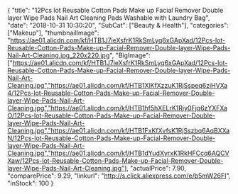 {
	"title": "12Pcs lot Reusable Cotton Pads Make up Facial Remover Double layer Wipe Pads Nail Art Cleaning Pads Washable with Laundry Bag",
	"date": "2018-10-31 10:30:20",
	"SubCat": ["Beauty & Health"],
	"categories": ["Makeup"],
	"thumbnailImage": "https://ae01.alicdn.com/kf/HTB1J7ieXsfrK1RkSmLyq6xGApXad/12Pcs-lot-Reusable-Cotton-Pads-Make-up-Facial-Remover-Double-layer-Wipe-Pads-Nail-Art-Cleaning.jpg_220x220.jpg",
	"BigImage": ["https://ae01.alicdn.com/kf/HTB1J7ieXsfrK1RkSmLyq6xGApXad/12Pcs-lot-Reusable-Cotton-Pads-Make-up-Facial-Remover-Double-layer-Wipe-Pads-Nail-Art-Cleaning.jpg","https://ae01.alicdn.com/kf/HTB1XlKfXzzuK1RjSspeq6ziHVXa4/12Pcs-lot-Reusable-Cotton-Pads-Make-up-Facial-Remover-Double-layer-Wipe-Pads-Nail-Art-Cleaning.jpg","https://ae01.alicdn.com/kf/HTB1hf5hXELrK1Rjy0Fjq6zYXFXaO/12Pcs-lot-Reusable-Cotton-Pads-Make-up-Facial-Remover-Double-layer-Wipe-Pads-Nail-Art-Cleaning.jpg","https://ae01.alicdn.com/kf/HTB1FxKfXvfsK1RjSszbq6AqBXXaN/12Pcs-lot-Reusable-Cotton-Pads-Make-up-Facial-Remover-Double-layer-Wipe-Pads-Nail-Art-Cleaning.jpg","https://ae01.alicdn.com/kf/HTB1dYudXyrxK1RkHFCcq6AQCVXaw/12Pcs-lot-Reusable-Cotton-Pads-Make-up-Facial-Remover-Double-layer-Wipe-Pads-Nail-Art-Cleaning.jpg"],
	"actualPrice": 7.90,
	"comparePrice": 9.29,
	"linkurl": "http://s.click.aliexpress.com/e/b5mW26FI",
	"inStock": 100
}
